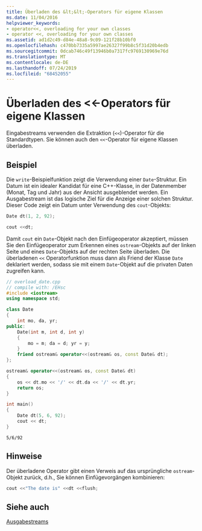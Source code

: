 ```yaml
---
title: Überladen des &lt;&lt;-Operators für eigene Klassen
ms.date: 11/04/2016
helpviewer_keywords:
- operator<<, overloading for your own classes
- operator <<, overloading for your own classes
ms.assetid: ad1d2c49-d84e-48a8-9c09-121f28b10bf0
ms.openlocfilehash: c470bb7335a5997ae26327f99b8c5f31d20b4edb
ms.sourcegitcommit: 0dcab746c49f13946b0a7317fc9769130969e76d
ms.translationtype: MT
ms.contentlocale: de-DE
ms.lasthandoff: 07/24/2019
ms.locfileid: "68452055"
---
```

# <a name="overloading-the-ltlt-operator-for-your-own-classes"></a>Überladen des &lt;&lt;-Operators für eigene Klassen

Eingabestreams verwenden die Extraktion (`<<`)-Operator für die Standardtypen. Sie können auch den `<<`-Operator für eigene Klassen überladen.

## <a name="example"></a>Beispiel

Die `write`-Beispielfunktion zeigt die Verwendung einer `Date`-Struktur. Ein Datum ist ein idealer Kandidat für eine C++-Klasse, in der Datenmember (Monat, Tag und Jahr) aus der Ansicht ausgeblendet werden. Ein Ausgabestream ist das logische Ziel für die Anzeige einer solchen Struktur. Dieser Code zeigt ein Datum unter Verwendung des `cout`-Objekts:

```cpp
Date dt(1, 2, 92);

cout <<dt;
```

Damit `cout` ein `Date`-Objekt nach den Einfügeoperator akzeptiert, müssen Sie den Einfügeoperator zum Erkennen eines `ostream`-Objekts auf der linken Seite und eines `Date`-Objekts auf der rechten Seite überladen. Die überladenen `<<` Operatorfunktion muss dann als Friend der Klasse `Date` deklariert werden, sodass sie mit einem `Date`-Objekt auf die privaten Daten zugreifen kann.

```cpp
// overload_date.cpp
// compile with: /EHsc
#include <iostream>
using namespace std;

class Date
{
    int mo, da, yr;
public:
    Date(int m, int d, int y)
    {
        mo = m; da = d; yr = y;
    }
    friend ostream& operator<<(ostream& os, const Date& dt);
};

ostream& operator<<(ostream& os, const Date& dt)
{
    os << dt.mo << '/' << dt.da << '/' << dt.yr;
    return os;
}

int main()
{
    Date dt(5, 6, 92);
    cout << dt;
}
```

```Output
5/6/92
```

## <a name="remarks"></a>Hinweise

Der überladene Operator gibt einen Verweis auf das ursprüngliche `ostream`-Objekt zurück, d.h., Sie können Einfügevorgängen kombinieren:

```cpp
cout <<"The date is" <<dt <<flush;
```

## <a name="see-also"></a>Siehe auch

[Ausgabestreams](../standard-library/output-streams.md)
